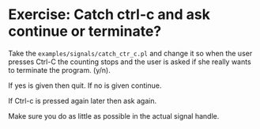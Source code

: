 # Exercise: Catch ctrl-c and ask continue or terminate?


Take the `examples/signals/catch_ctr_c.pl`
and change it so when the user presses Ctrl-C the counting
stops and the user is asked if she really wants
to terminate the program. (y/n).

If yes is given then quit. If no is given continue.

If Ctrl-c is pressed again later then ask again.

Make sure you do as little as possible in the actual signal handle.


